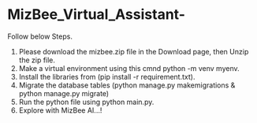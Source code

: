 # MizBee_Virtual_Assistant-

Follow below Steps.
1. Please download the mizbee.zip file in the Download page, then Unzip the zip file.
2. Make a virtual environment using this cmnd python -m venv myenv.
3. Install the libraries from (pip install -r requirement.txt).
4. Migrate the database tables (python manage.py makemigrations & python manage.py migrate)
5. Run the python file using python main.py.
6. Explore with MizBee AI...!       